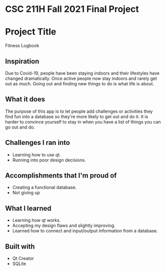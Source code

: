 # CSC 211H Fall 2021 Final Project

# Project Title

Fitness Logbook

## Inspiration
Due to Covid-19, people have been staying indoors and their lifestyles have changed dramatically. Once active people now stay indoors and rarely get out as much. Going out and finding new things to do is what life is about.
## What it does
The purpose of this app is to let people add challenges or activities they find fun into a database so they're more likely to get out and do it. It is harder to convince yourself to stay in when you have a list of things you can go out and do.


## Challenges I ran into
* Learning how to use qt.
* Running into poor design decisions.


## Accomplishments that I'm proud of
* Creating a functional database.
* Not giving up


## What I learned
* Learning how qt works.
* Accepting my design flaws and slightly improving.
* Learned how to connect and input/output information from a database.

## Built with
* Qt Creator
* SQLite



